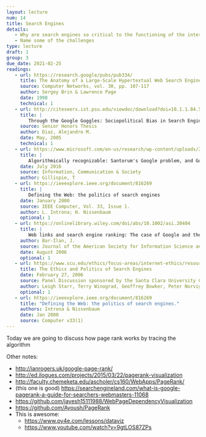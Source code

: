 ```yaml
---
layout: lecture
num: 14
title: Search Engines
details: 
   - Why are search engines so critical to the functioning of the internet? 
   - Name some of the challenges 
type: lecture
draft: 1
group: 3
due_date: 2021-02-25
readings:
   - url: https://research.google/pubs/pub334/
     title: The Anatomy of a Large-Scale Hypertextual Web Search Engine
     source: Computer Networks, vol. 30, pp. 107-117
     author: Sergey Brin & Lawrence Page
     date: 1998
     technical: 1
   - url: http://citeseerx.ist.psu.edu/viewdoc/download?doi=10.1.1.84.5518&rep=rep1&type=pdf
     title: |
        Through the Google Goggles: Sociopolitical Bias in Search Engine Design. Chapter 5
     source: Senior Honors Thesis
     author: Diaz, Alejandro M.
     date: May, 2005
     technical: 1
   - url: https://www.microsoft.com/en-us/research/wp-content/uploads/2016/12/Gillespie_2017_Algorithmically-recognizable.pdf
     title: |
        Algorithmically recognizable: Santorum's Google problem, and Google's Santorum problem
     date: July 2016
     source: Information, Communication & Society
     author: Gillispie, T
   - url: https://ieeexplore.ieee.org/document/816269
     title: |
        Defining the Web: the politics of search engines
     date: January 2000
     source: IEEE Computer, Vol. 33, Issue 1.
     author: L. Introna; H. Nissenbaum
     optional: 1
   - url: https://onlinelibrary.wiley.com/doi/abs/10.1002/asi.20404
     title: |
        Web links and search engine ranking: The case of Google and the query "jew"
     author: Bar‐Ilan, J.
     source: Journal of the American Society for Information Science and Technology, 57(12), 1581-1589
     date: August 2006
     optional: 1
   - url: https://www.scu.edu/ethics/focus-areas/internet-ethics/resources/the-ethics-and-politics-of-search-engines/
     title: The Ethics and Politics of Search Engines
     date: February 27, 2006
     source: Panel Discussion sponsored by the Santa Clara University Center for Science, Technology, and Society
     author: Leigh Starr, Terry Winograd, Geoffrey Bowker, Peter Norvig
     optional: 1
   - url: https://ieeexplore.ieee.org/document/816269 
     title: "Defining the Web: the politics of search engines."
     authors: Introna & Nissenbaum
     date: Jan 2000 
     source: Computer v33(1)
---
```


Today we are going to discuss how page rank works by tracing the algorithm


Other notes: 
* http://ianrogers.uk/google-page-rank/
* http://ed.ilogues.com/projects/2015/03/22/pagerank-visualization
* http://faculty.chemeketa.edu/ascholer/cs160/WebApps/PageRank/
* (this one is good) https://searchengineland.com/what-is-google-pagerank-a-guide-for-searchers-webmasters-11068
* https://github.com/jayesh15111988/WebPageDependencyVisualization
* https://github.com/Ayoush/PageRank
* This is awesome: 
    * https://www.py4e.com/lessons/dataviz
    * https://www.youtube.com/watch?v=9gtLOS87ZPs
